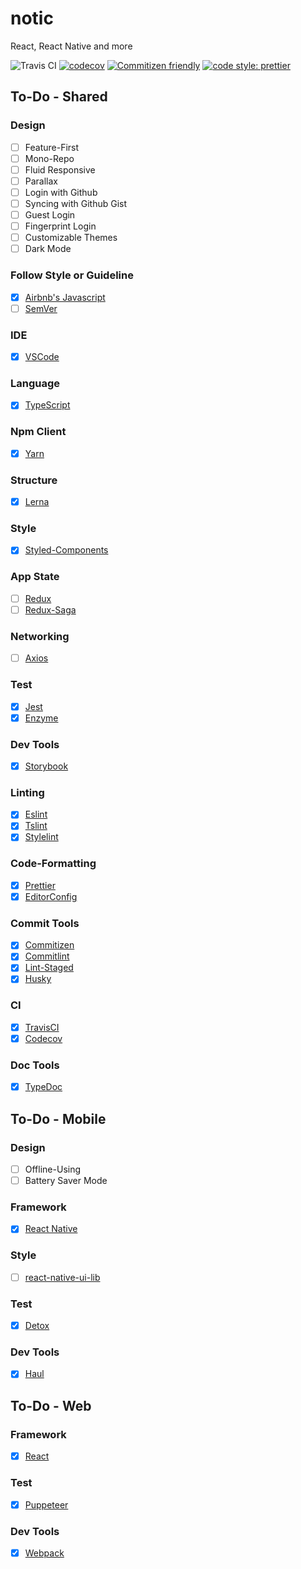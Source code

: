 # notic
React, React Native and more

![Travis CI](https://travis-ci.org/basspj/notic.svg?branch=master)
[![codecov](https://codecov.io/gh/basspj/notic/branch/master/graph/badge.svg)](https://codecov.io/gh/basspj/notic)
[![Commitizen friendly](https://img.shields.io/badge/commitizen-friendly-brightgreen.svg)](http://commitizen.github.io/cz-cli/)
[![code style: prettier](https://img.shields.io/badge/code_style-prettier-ff69b4.svg)](https://github.com/prettier/prettier)



## To-Do - Shared

### Design

- [ ] Feature-First
- [ ] Mono-Repo
- [ ] Fluid Responsive
- [ ] Parallax
- [ ] Login with Github
- [ ] Syncing with Github Gist
- [ ] Guest Login
- [ ] Fingerprint Login
- [ ] Customizable Themes
- [ ] Dark Mode

### Follow Style or Guideline

- [x] [Airbnb's Javascript](https://github.com/airbnb/javascript)
- [ ] [SemVer](http://semver.org/)

### IDE

- [x] [VSCode](https://github.com/Microsoft/vscode)

### Language

- [x] [TypeScript](https://github.com/Microsoft/TypeScript)

### Npm Client

- [x] [Yarn](https://github.com/yarnpkg/yarn)

### Structure

- [x] [Lerna](https://github.com/lerna/lerna)

### Style

- [x] [Styled-Components](https://github.com/styled-components/styled-components)

### App State

- [ ] [Redux](https://github.com/reactjs/redux)
- [ ] [Redux-Saga](https://github.com/redux-saga/redux-saga)

### Networking

- [ ] [Axios](https://github.com/axios/axios)

### Test

- [x] [Jest](https://github.com/facebook/jest)
- [x] [Enzyme](https://github.com/airbnb/enzyme)

### Dev Tools

- [x] [Storybook](https://github.com/storybooks/storybook)

### Linting

- [x] [Eslint](https://github.com/eslint/eslint)
- [x] [Tslint](https://github.com/palantir/tslint)
- [x] [Stylelint](https://github.com/stylelint/stylelint)

### Code-Formatting

- [x] [Prettier](https://github.com/prettier/prettier)
- [x] [EditorConfig](http://editorconfig.org)

### Commit Tools

- [x] [Commitizen](https://github.com/commitizen/cz-cli)
- [x] [Commitlint](https://github.com/marionebl/commitlint)
- [x] [Lint-Staged](https://github.com/okonet/lint-staged)
- [x] [Husky](https://github.com/typicode/husky)

### CI

- [x] [TravisCI](https://travis-ci.com)
- [x] [Codecov](https://codecov.io/)

### Doc Tools

- [x] [TypeDoc](https://github.com/TypeStrong/typedoc)



## To-Do - Mobile

### Design

- [ ] Offline-Using
- [ ] Battery Saver Mode

### Framework

- [x] [React Native](https://github.com/facebook/react-native)

### Style

- [ ] [react-native-ui-lib](https://github.com/wix/react-native-ui-lib)

### Test

- [x] [Detox](https://github.com/wix/detox)

### Dev Tools

- [x] [Haul](https://github.com/callstack/haul)



## To-Do - Web

### Framework

- [x] [React](https://github.com/facebook/react)

### Test

- [x] [Puppeteer](https://github.com/GoogleChrome/puppeteer)

### Dev Tools

- [x] [Webpack](https://github.com/webpack/webpack)

